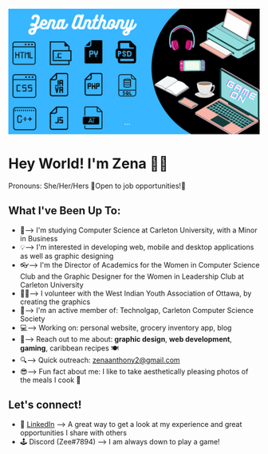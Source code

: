 ![My Banner](GitHubBanner.png)

# Hey World! I'm Zena 👋🏽
Pronouns: She/Her/Hers 
🎇Open to job opportunities!🎇

## What I've Been Up To:
- 🏫--> I'm studying Computer Science at Carleton University, with a Minor in Business
- 💡--> I'm interested in developing web, mobile and desktop applications as well as graphic designing 
- 👓--> I'm the Director of Academics for the Women in Computer Science Club and the Graphic Designer for the Women in Leadership Club at Carleton University
- 🙋🏽--> I volunteer with the West Indian Youth Association of Ottawa, by creating the graphics 
- 👯--> I'm an active member of: Technolgap, Carleton Computer Science Society
- 💻--> Working on: personal website, grocery inventory app, blog
- 💭--> Reach out to me about: **graphic design**, **web development**, **gaming**, caribbean recipes 🍽
- 🔍--> Quick outreach: zenaanthony2@gmail.com
- 😎--> Fun fact about me: I like to take aesthetically pleasing photos of the meals I cook 📸

## Let's connect!
- 📄 [LinkedIn](https://www.linkedin.com/in/zenaanthony/) --> A great way to get a look at my experience and great opportunities I share with others
- 🕹 Discord (Zee#7894) --> I am always down to play a game! 
